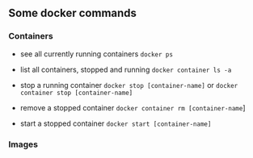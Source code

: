 ## Some docker commands
### Containers
- see all currently running containers
`docker ps`

- list all containers, stopped and running
`docker container ls -a`

- stop a running container
`docker stop [container-name]` or `docker container stop [container-name]`

- remove a stopped container
`docker container rm [container-name`]

- start a stopped container
`docker start [container-name]`

### Images